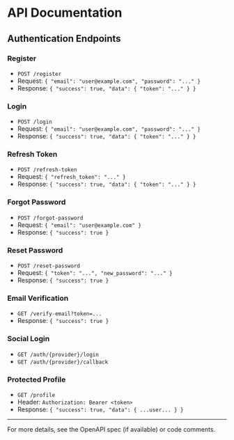 # API Documentation

## Authentication Endpoints

### Register
- `POST /register`
- Request: `{ "email": "user@example.com", "password": "..." }`
- Response: `{ "success": true, "data": { "token": "..." } }`

### Login
- `POST /login`
- Request: `{ "email": "user@example.com", "password": "..." }`
- Response: `{ "success": true, "data": { "token": "..." } }`

### Refresh Token
- `POST /refresh-token`
- Request: `{ "refresh_token": "..." }`
- Response: `{ "success": true, "data": { "token": "..." } }`

### Forgot Password
- `POST /forgot-password`
- Request: `{ "email": "user@example.com" }`
- Response: `{ "success": true }`

### Reset Password
- `POST /reset-password`
- Request: `{ "token": "...", "new_password": "..." }`
- Response: `{ "success": true }`

### Email Verification
- `GET /verify-email?token=...`
- Response: `{ "success": true }`

### Social Login
- `GET /auth/{provider}/login`
- `GET /auth/{provider}/callback`

### Protected Profile
- `GET /profile`
- Header: `Authorization: Bearer <token>`
- Response: `{ "success": true, "data": { ...user... } }`

---
For more details, see the OpenAPI spec (if available) or code comments.
